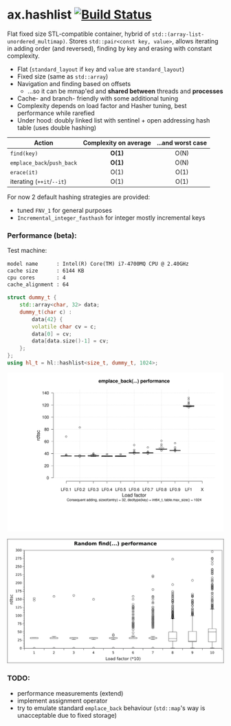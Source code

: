 # ax.hashlist [![Build Status](https://travis-ci.org/Mototroller/ax.hashlist.svg?branch=master)](https://travis-ci.org/Mototroller/ax.hashlist)

Flat fixed size STL-compatible container, hybrid of `std::(array-list-unordered_multimap)`. Stores `std::pair<const key, value>`, allows iterating in adding order (and reversed), finding by key and erasing with constant complexity.

* Flat (`standard_layout` if `key` and `value` are `standard_layout`)
* Fixed size (same as `std::array`)
* Navigation and finding based on offsets
  * ...so it can be mmap'ed and **shared between** threads and **processes**
* Cache- and branch- friendly with some additional tuning
* Complexity depends on load factor and Hasher tuning, best performance while rarefied
* Under hood: doubly linked list with sentinel + open addressing hash table (uses double hashing)

| Action | Complexity on average  | ...and worst case |
| ------------- |:-------------:|:-----:|
| `find(key)` | **O(1)** | O(N) |
| `emplace_back`/`push_back` | **O(1)** | O(N) |
| `erace(it)` | O(1) | O(1) |
| iterating (`++it`/`--it`) | O(1) | O(1) |

For now 2 default hashing strategies are provided:
* tuned `FNV_1` for general purposes
* `Incremental_integer_fasthash` for integer mostly incremental keys

### Performance (beta):

Test machine:

```
model name      : Intel(R) Core(TM) i7-4700MQ CPU @ 2.40GHz
cache size      : 6144 KB
cpu cores       : 4
cache_alignment : 64
```

```cpp
struct dummy_t {
    std::array<char, 32> data;
    dummy_t(char c) :
        data{42} {
        volatile char cv = c;
        data[0] = cv;
        data[data.size()-1] = cv;
    };
};
using hl_t = hl::hashlist<size_t, dummy_t, 1024>;
```

![emplace](/emplace.svg)

![find](/find.svg)

### TODO:

* performance measurements (extend)
* implement assignment operator
* try to emulate standard `emplace_back` behaviour (`std::map`'s way is unacceptable due to fixed storage)
